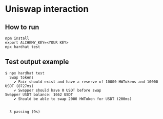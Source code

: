 # Uniswap interaction

## How to run
```shell
npm install
export ALCHEMY_KEY=<YOUR KEY>
npx hardhat test
```

## Test output example
```shell
$ npx hardhat test
  Swap tokens
    ✔ Pair should exist and have a reserve of 10000 HWTokens and 10000 USDT (8727ms)
    ✔ Swapper should have 0 USDT before swap
Swapper USDT balance: 1662 USDT
    ✔ Should be able to swap 2000 HWToken for USDT (200ms)


  3 passing (9s)
```